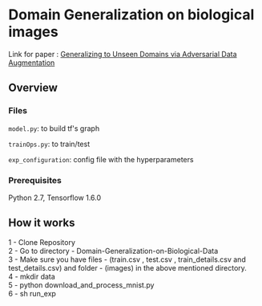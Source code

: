 # Domain Generalization on biological images 
Link for paper : [Generalizing to Unseen Domains via Adversarial Data Augmentation](https://arxiv.org/abs/1805.12018)

## Overview

### Files

``model.py``: to build tf's graph

``trainOps.py``: to train/test

``exp_configuration``: config file with the hyperparameters

### Prerequisites

Python 2.7, Tensorflow 1.6.0

## How it works

1 - Clone Repository
<br>2 - Go to directory - Domain-Generalization-on-Biological-Data
<br>3 - Make sure you have files - (train.csv , test.csv , train_details.csv and test_details.csv) and folder - (images) in the above mentioned directory.
<br>4 - mkdir data
<br>5 - python download_and_process_mnist.py
<br>6 - sh run_exp
